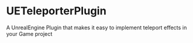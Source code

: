 # UETeleporterPlugin
A UnrealEngine Plugin that makes it easy to implement teleport effects in your Game project 
